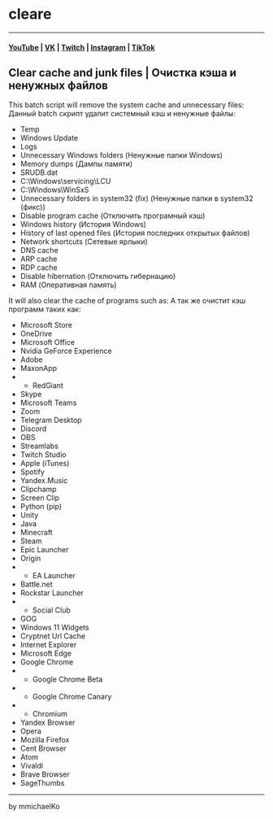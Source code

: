 # cleare
***
#### [YouTube](https://YouTube.com/mmichaelKo) | [VK](https://VK.com/id180544766) | [Twitch](https://Twitch.tv/mmichaelKo) | [Instagram](https://Instagram.com/mmichaelKo) | [TikTok](https://TikTok.com/@mmichaelko)
## Clear cache and junk files | Очистка кэша и ненужных файлов
This batch script will remove the system cache and unnecessary files:  
Данный batch скрипт удалит системный кэш и ненужные файлы:

- Temp
- Windows Update
- Logs
- Unnecessary Windows folders (Ненужные папки Windows)
- Memory dumps (Дампы памяти)
- SRUDB.dat
- C:\Windows\servicing\LCU
- C:\Windows\WinSxS
- Unnecessary folders in system32 (fix) (Ненужные папки в system32 (фикс))
- Disable program cache (Отключить програмный кэш)
- Windows history (История Windows)
- History of last opened files (История последних открытых файлов)
- Network shortcuts (Сетевые ярлыки)
- DNS cache
- ARP cache
- RDP cache
- Disable hibernation (Отключить гибернацию)
- RAM (Оперативная память)

It will also clear the cache of programs such as:
А так же очистит кэш программ таких как:
- Microsoft Store
- OneDrive
- Microsoft Office
- Nvidia GeForce Experience
- Adobe
- MaxonApp
- - RedGiant
- Skype
- Microsoft Teams
- Zoom
- Telegram Desktop
- Discord
- OBS
- Streamlabs
- Twitch Studio
- Apple (iTunes)
- Spotify
- Yandex.Music
- Clipchamp
- Screen Clip
- Python (pip)
- Unity
- Java
- Minecraft
- Steam
- Epic Launcher
- Origin
- - EA Launcher
- Battle.net
- Rockstar Launcher 
- - Social Club
- GOG
- Windows 11 Widgets
- Cryptnet Url Cache
- Internet Explorer
- Microsoft Edge
- Google Chrome
- - Google Chrome Beta
- - Google Chrome Canary
- - Chromium
- Yandex Browser
- Opera
- Mozilla Firefox
- Cent Browser
- Atom
- Vivaldi
- Brave Browser
- SageThumbs
***
by mmichaelKo
